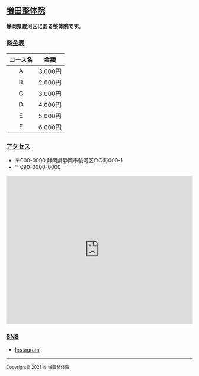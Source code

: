 <!-- Style Sheet -->
<link href="https://raw.githubusercontent.com/simonlc/Markdown-CSS/master/markdown.css" rel="stylesheet">
<link href="./style.css" rel="stylesheet">

<!-- Markdown/HTML -->
## <span id="title">[増田整体院](https://ghsable.github.io/chiropractic-masuda/)</span>

**静岡県駿河区にある整体院です。**

### <u>料金表</u>

| コース名 | 金額 |
| :---: | :---: |
| A | 3,000円 |
| B | 2,000円 |
| C | 3,000円 |
| D | 4,000円 |
| E | 5,000円 |
| F | 6,000円 |

### <u>アクセス</u>

* 〒000-0000 静岡県静岡市駿河区○○町000-1
* ℡ 090-0000-0000
<section id="GoogleMap"><iframe src="https://www.google.com/maps/embed?pb=!1m18!1m12!1m3!1d3269.806502826068!2d138.38987321523922!3d34.96145818036826!2m3!1f0!2f0!3f0!3m2!1i1024!2i768!4f13.1!3m3!1m2!1s0x601a49e71d64e443%3A0x799ddefe65190363!2z44CSNDIyLTgwNjMg6Z2Z5bKh55yM6Z2Z5bKh5biC6ae_5rKz5Yy66aas5riV77yU5LiB55uu77yV4oiS77yS77yR!5e0!3m2!1sja!2sjp!4v1460596239638" width="100%" height="400" frameborder="0" style="border:0" allowfullscreen></iframe></section>

### <u>SNS</u>

* [Instagram](#)

---
<p id="copyright"><small>Copyright&copy; 2021 @ 増田整体院</small></p>
